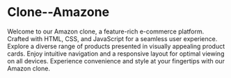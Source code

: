 # Clone--Amazone

Welcome to our Amazon clone, a feature-rich e-commerce platform.
Crafted with HTML, CSS, and JavaScript for a seamless user experience.
Explore a diverse range of products presented in visually appealing product cards.
Enjoy intuitive navigation and a responsive layout for optimal viewing on all devices.
Experience convenience and style at your fingertips with our Amazon clone.
